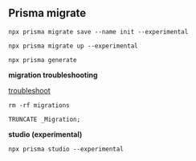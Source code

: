 



## Prisma migrate

`npx prisma migrate save --name init --experimental`

`npx prisma migrate up --experimental`

`npx prisma generate`



**migration troubleshooting**

[troubleshoot](https://www.prisma.io/docs/reference/tools-and-interfaces/prisma-migrate#troubleshooting)

`rm -rf migrations`

`TRUNCATE _Migration;`



**studio (experimental)**

`npx prisma studio --experimental`

